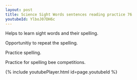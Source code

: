 ```yaml
---
layout: post
title: Science Sight Words sentences reading practice 76
youtubeId: YlboJ07DH6c
---
```

 
 
Helps to learn sight words and their spelling.

Opportunitiy to repeat the spelling. 

Practice spelling. 
 
Practice for spelling bee competitions. 
 
{% include youtubePlayer.html id=page.youtubeId %}
 
 

